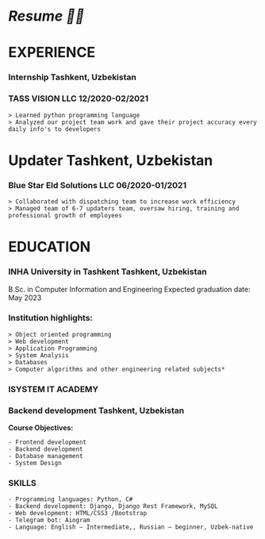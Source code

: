 # *Resume :technologist:*

# EXPERIENCE
### Internship Tashkent, Uzbekistan
### TASS VISION LLC 12/2020-02/2021
  
    > Learned python programming language
    > Analyzed our project team work and gave their project accuracy every daily info's to developers
# Updater Tashkent, Uzbekistan
### Blue Star Eld Solutions LLC 06/2020-01/2021
    > Collaborated with dispatching team to increase work efficiency
    > Managed team of 6-7 updaters team, oversaw hiring, training and professional growth of employees
# EDUCATION
### INHA University in Tashkent Tashkent, Uzbekistan
B.Sc. in Computer Information and Engineering Expected graduation date: May 2023
### Institution highlights:
    > Object oriented programming 
    > Web development 
    > Application Programming 
    > System Analysis
    > Databases
    > Computer algorithms and other engineering related subjects* 

### ISYSTEM IT ACADEMY
### Backend development Tashkent, Uzbekistan

**Course Objectives:**

    - Frontend development
    - Backend development
    - Database management
    - System Design
### SKILLS
    - Programming languages: Python, C#
    - Backend development: Django, Django Rest Framework, MySQL
    - Web development: HTML/CSS3 /Bootstrap
    - Telegram bot: Aiogram
    - Language: English – Intermediate,, Russian – beginner, Uzbek-native

